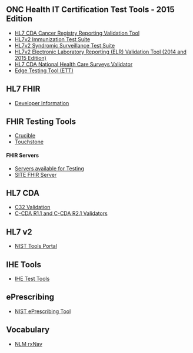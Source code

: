 ## ONC Health IT Certification Test Tools - 2015 Edition

* <a href="http://cda-validation.nist.gov/cda-validation/muCRV.html" target="_blank">HL7 CDA Cancer Registry Reporting Validation Tool</a>
* <a href="https://hl7v2-iz-r1.5-testing.nist.gov/iztool/#/home" target="_blank">HL7v2 Immunization Test Suite</a>
* <a href="http://hl7v2-ss-r2-testing.nist.gov/ss-r2/#/home" target="_blank">HL7v2 Syndromic Surveillance Test Suite</a>
* <a href="http://hl7v2-elr-testing.nist.gov/mu-elr/" target="_blank">HL7v2 Electronic Laboratory Reporting (ELR) Validation Tool (2014 and 2015 Edition)</a>
* <a href="http://cda-validation.nist.gov/cda-validation/muNHCS.html" target="_blank">HL7 CDA National Health Care Surveys Validator</a>
* <a href="https://ttpedge.sitenv.org/ttp/#/home" target="_blank">Edge Testing Tool (ETT)</a>

## HL7 FHIR

* <a href="http://wiki.hl7.org/index.php?title=FHIR" target="_blank">Developer Information</a>

## FHIR Testing Tools
* <a href="https://projectcrucible.org/" target="_blank"> Crucible</a>
* <a href="http://www.aegis.net/touchstone.html" target="_blank"> Touchstone</a> 

#### FHIR Servers

* <a href="http://wiki.hl7.org/index.php?title=Publicly_Available_FHIR_Servers_for_testing" target="_blank">Servers available for Testing</a>
* <a href="https://sitenv.org/web/site/fhir-sandbox" target="_blank">SITE FHIR Server</a>

## HL7 CDA

* <a href="http://cda-validation.nist.gov/cda-validation/validation.html" target="_blank">C32 Validation</a>
* <a href="http://sitenv.org/sandbox-ccda/ccda-validator" target="_blank">C-CDA R1.1 and C-CDA R2.1 Validators</a>

## HL7 v2

* <a href="https://www.nist.gov/itl/ssd/systems-interoperability-group/tools-portal-0" target="_blank">NIST Tools Portal</a>

## IHE Tools 

* <a href="https://www.ihe.net/Testing_Tools/" target="_blank">IHE Test Tools</a>

## ePrescribing

* <a href="https://erx-2015.nist.gov/hit-base-tool/#/home" target="_blank">NIST ePrescribing Tool</a>

## Vocabulary

* <a href="https://rxnav.nlm.nih.gov" target="_blank">NLM rxNav</a>

